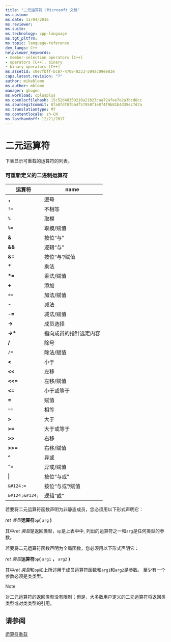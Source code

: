 ```yaml
---
title: "二元运算符 |Microsoft 文档"
ms.custom: 
ms.date: 11/04/2016
ms.reviewer: 
ms.suite: 
ms.technology: cpp-language
ms.tgt_pltfrm: 
ms.topic: language-reference
dev_langs: C++
helpviewer_keywords:
- member-selection operators [C++]
- operators [C++], binary
- binary operators [C++]
ms.assetid: c0e7fbff-bc87-4708-8333-504ac09ee83e
caps.latest.revision: "7"
author: mikeblome
ms.author: mblome
manager: ghogen
ms.workload: cplusplus
ms.openlocfilehash: 15c52d48359210a21b23caa72afee7e2a3bcd8cc
ms.sourcegitcommit: 8fa8fdf0fbb4f57950f1e8f4f9b81b4d39ec7d7a
ms.translationtype: MT
ms.contentlocale: zh-CN
ms.lasthandoff: 12/21/2017
---
```

# <a name="binary-operators"></a>二元运算符
下表显示可重载的运算符的列表。  
  
### <a name="redefinable-binary-operators"></a>可重新定义的二进制运算符  
  
|运算符|name|  
|--------------|----------|  
|**，**|逗号|  
|`!=`|不相等|  
|`%`|取模|  
|`%=`|取模/赋值|  
|**&**|按位“与”|  
|**&&**|逻辑“与”|  
|**&=**|按位“与”/赋值|  
|**\***|乘法|  
|**\*=**|乘法/赋值|  
|**+**|添加|  
|`+=`|加法/赋值|  
|**-**|减法|  
|**-=**|减法/赋值|  
|**->**|成员选择|  
|**->\***|指向成员的指针选定内容|  
|**/**|除号|  
|`/=`|除法/赋值|  
|**<**|小于|  
|**<<**|左移|  
|**<<=**|左移/赋值|  
|**<=**|小于或等于|  
|**=**|赋值|  
|`==`|相等|  
|**>**|大于|  
|**>=**|大于或等于|  
|**>>**|右移|  
|**>>=**|右移/赋值|  
|**^**|异或|  
|`^=`|异或/赋值|  
|**&#124;**|按位“与或”|  
|`&#124;=`|按位“与或”/赋值|  
|`&#124;&#124;`|逻辑“或”|  
  
 若要将二元运算符函数声明为非静态成员，您必须用以下形式声明它：  
  
 *ret 类型***运算符**`op`**(** `arg` **)**  
  
 其中*ret 类型*是返回类型，`op`是上表中中, 列出的运算符之一和`arg`是任何类型的参数。  
  
 若要将二元运算符函数声明为全局函数，您必须用以下形式声明它：  
  
 *ret 类型***运算符**`op`**(** `arg1` **，** `arg2` **)**  
  
 其中*ret 类型*和`op`如上所述用于成员运算符函数和`arg1`和`arg2`是参数。 至少有一个参数必须是类类型。  
  
> [!NOTE]
>  对二元运算符的返回类型没有限制；但是，大多数用户定义的二元运算符将返回类类型或对类类型的引用。  
  
## <a name="see-also"></a>请参阅  
 [运算符重载](../cpp/operator-overloading.md)